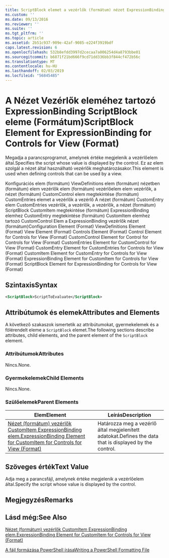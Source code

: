 ```yaml
---
title: ScriptBlock elemet a vezérlők (formátum) nézet ExpressionBinding |} A Microsoft Docs
ms.custom: ''
ms.date: 09/13/2016
ms.reviewer: ''
ms.suite: ''
ms.tgt_pltfrm: ''
ms.topic: article
ms.assetid: 2b51c937-909e-42af-9085-e224f3919bdf
caps.latest.revision: 6
ms.openlocfilehash: 532b8efdd3997d2cecaa7a006254d4a8793bbe01
ms.sourcegitcommit: b6871f21bd666f9cd71dd336bb3f844cf472b56c
ms.translationtype: MT
ms.contentlocale: hu-HU
ms.lasthandoff: 02/03/2019
ms.locfileid: "56845485"
---
```

# <a name="scriptblock-element-for-expressionbinding-for-controls-for-view-format"></a><span data-ttu-id="63fb1-102">A Nézet Vezérlők eleméhez tartozó ExpressionBinding ScriptBlock eleme (Formátum)</span><span class="sxs-lookup"><span data-stu-id="63fb1-102">ScriptBlock Element for ExpressionBinding for Controls for View (Format)</span></span>

<span data-ttu-id="63fb1-103">Megadja a parancsprogramot, amelynek értéke megjelenik a vezérlőelem által.</span><span class="sxs-lookup"><span data-stu-id="63fb1-103">Specifies the script whose value is displayed by the control.</span></span> <span data-ttu-id="63fb1-104">Ez az elem szolgál a nézet által használható vezérlők meghatározásakor.</span><span class="sxs-lookup"><span data-stu-id="63fb1-104">This element is used when defining controls that can be used by a view.</span></span>

<span data-ttu-id="63fb1-105">Konfigurációs elem (formátum) ViewDefinitions elem (formátum) nézetben (formátum) elem vezérlők elem (formátum) vezérlőelem elem vezérlők, a nézet (formátum) CustomControl elem megtekintése (formátum) CustomEntries elemet a vezérlők a vezérlő A nézet (formátum) CustomEntry elem CustomEntries vezérlők, a vezérlők, a vezérlők, a nézet (formátum) ScriptBlock CustomItem megtekintése (formátum) ExpressionBinding elemhez CustomEntry megtekintése (formátum) CustomItem elemhez tartozó CustomControl Elem a ExpressionBinding vezérlők nézet (formátum)</span><span class="sxs-lookup"><span data-stu-id="63fb1-105">Configuration Element (Format) ViewDefinitions Element (Format) View Element (Format) Controls Element (Format) Control Element for Controls for View (Format) CustomControl Element for Control for Controls for View (Format) CustomEntries Element for CustomControl for View (Format) CustomEntry Element for CustomEntries for Controls for View (Format) CustomItem Element for CustomEntry for Controls for View (Format) ExpressionBinding Element for CustomItem for Controls for View (Format) ScriptBlock Element for ExpressionBinding for Controls for View (Format)</span></span>

## <a name="syntax"></a><span data-ttu-id="63fb1-106">Szintaxis</span><span class="sxs-lookup"><span data-stu-id="63fb1-106">Syntax</span></span>

```xml
<ScriptBlock>ScriptToEvaluate</ScriptBlock>
```

## <a name="attributes-and-elements"></a><span data-ttu-id="63fb1-107">Attribútumok és elemek</span><span class="sxs-lookup"><span data-stu-id="63fb1-107">Attributes and Elements</span></span>

<span data-ttu-id="63fb1-108">A következő szakaszok ismertetik az attribútumokat, gyermekelemek és a fölérendelt eleme a `ScriptBlock` elemet.</span><span class="sxs-lookup"><span data-stu-id="63fb1-108">The following sections describe attributes, child elements, and the parent element of the `ScriptBlock` element.</span></span>

### <a name="attributes"></a><span data-ttu-id="63fb1-109">Attribútumok</span><span class="sxs-lookup"><span data-stu-id="63fb1-109">Attributes</span></span>

<span data-ttu-id="63fb1-110">Nincs.</span><span class="sxs-lookup"><span data-stu-id="63fb1-110">None.</span></span>

### <a name="child-elements"></a><span data-ttu-id="63fb1-111">Gyermekelemek</span><span class="sxs-lookup"><span data-stu-id="63fb1-111">Child Elements</span></span>

<span data-ttu-id="63fb1-112">Nincs.</span><span class="sxs-lookup"><span data-stu-id="63fb1-112">None.</span></span>

### <a name="parent-elements"></a><span data-ttu-id="63fb1-113">Szülőelemek</span><span class="sxs-lookup"><span data-stu-id="63fb1-113">Parent Elements</span></span>

|<span data-ttu-id="63fb1-114">Elem</span><span class="sxs-lookup"><span data-stu-id="63fb1-114">Element</span></span>|<span data-ttu-id="63fb1-115">Leírás</span><span class="sxs-lookup"><span data-stu-id="63fb1-115">Description</span></span>|
|-------------|-----------------|
|[<span data-ttu-id="63fb1-116">Nézet (formátum) vezérlők CustomItem ExpressionBinding elem.</span><span class="sxs-lookup"><span data-stu-id="63fb1-116">ExpressionBinding Element for CustomItem for Controls for View (Format)</span></span>](./expressionbinding-element-for-customitem-for-controls-for-view-format.md)|<span data-ttu-id="63fb1-117">Határozza meg a vezérlő által megjelenített adatokat.</span><span class="sxs-lookup"><span data-stu-id="63fb1-117">Defines the data that is displayed by the control.</span></span>|

## <a name="text-value"></a><span data-ttu-id="63fb1-118">Szöveges érték</span><span class="sxs-lookup"><span data-stu-id="63fb1-118">Text Value</span></span>

<span data-ttu-id="63fb1-119">Adja meg a parancsfájl, amelynek értéke megjelenik a vezérlőelem által.</span><span class="sxs-lookup"><span data-stu-id="63fb1-119">Specify the script whose value is displayed by the control.</span></span>

## <a name="remarks"></a><span data-ttu-id="63fb1-120">Megjegyzés</span><span class="sxs-lookup"><span data-stu-id="63fb1-120">Remarks</span></span>

## <a name="see-also"></a><span data-ttu-id="63fb1-121">Lásd még:</span><span class="sxs-lookup"><span data-stu-id="63fb1-121">See Also</span></span>

[<span data-ttu-id="63fb1-122">Nézet (formátum) vezérlők CustomItem ExpressionBinding elem.</span><span class="sxs-lookup"><span data-stu-id="63fb1-122">ExpressionBinding Element for CustomItem for Controls for View (Format)</span></span>](./expressionbinding-element-for-customitem-for-controls-for-view-format.md)

[<span data-ttu-id="63fb1-123">A fájl formázása PowerShell írása</span><span class="sxs-lookup"><span data-stu-id="63fb1-123">Writing a PowerShell Formatting File</span></span>](./writing-a-powershell-formatting-file.md)
